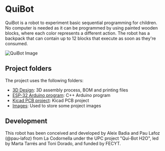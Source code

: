 # QuiBot

QuiBot is a robot to experiment basic sequential programming for children. No computer is needed as it can be programmed by using painted wooden blocks, where each color represents a different action. The robot has a backpack that can contain up to 12 blocks that execute as soon as they're consumed.

![QuiBot Image](./Images/DSC_4162.JPG)


## Project folders

The project uses the following folders:
 - [3D Design](./3D_design/): 3D assembly process, BOM and printing files
 - [ESP-32 Arduino program](./QuiBot/): C++ Arduino program
 - [Kicad PCB project](./PCB_QuiBot/): Kicad PCB project
 - [Images](./Images/): Used to store some project images


## Development

This robot has been conceived and developed by Aleix Badia and Pau Lafoz (@pau-lafoz) from La Codornella under the UPC project "Qui-Bot H2O", led by Marta Tarrés and Toni Dorado, and funded by FECYT.